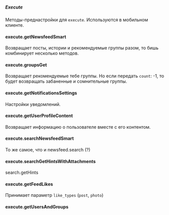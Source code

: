 ##### Execute

Методы-преднастройки для `execute`. Используются в мобильном клиенте.

#### execute.getNewsfeedSmart

Возвращает посты, истории и рекомендуемые группы разом, то бишь комбинирует несколько методов.

#### execute.groupsGet

Возвращает рекомендуемые тебе группы. Но если передать `count`: -1, то будет возвращать забаненные и сомнительные группы.

#### execute.getNotificationsSettings

Настройки уведомлений.

#### execute.getUserProfileContent

Возвращает информацию о пользователе вместе с его контентом.

#### execute.searchNewsfeedSmart

То же самое, что и newsfeed.search (?)

#### execute.searchGetHintsWithAttachments

search.getHints

#### execute.getFeedLikes

Принимает параметр `like_types` (`post`, `photo`)

#### execute.getUsersAndGroups
